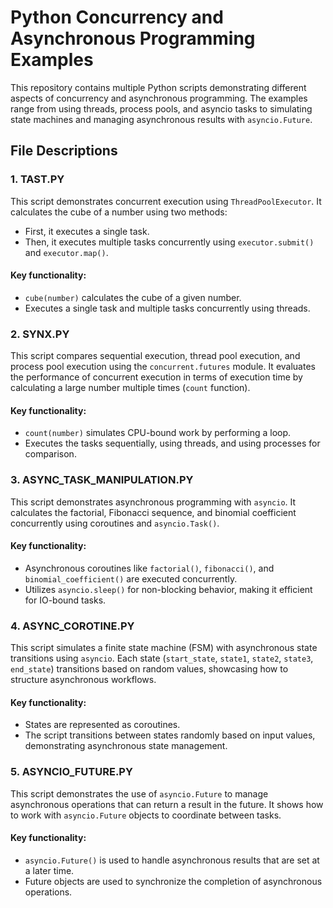 # Python Concurrency and Asynchronous Programming Examples

This repository contains multiple Python scripts demonstrating different aspects of concurrency and asynchronous programming. The examples range from using threads, process pools, and asyncio tasks to simulating state machines and managing asynchronous results with `asyncio.Future`.

## File Descriptions

### 1. **TAST.PY**
This script demonstrates concurrent execution using `ThreadPoolExecutor`. It calculates the cube of a number using two methods:
- First, it executes a single task.
- Then, it executes multiple tasks concurrently using `executor.submit()` and `executor.map()`.

#### Key functionality:
- `cube(number)` calculates the cube of a given number.
- Executes a single task and multiple tasks concurrently using threads.

### 2. **SYNX.PY**
This script compares sequential execution, thread pool execution, and process pool execution using the `concurrent.futures` module. It evaluates the performance of concurrent execution in terms of execution time by calculating a large number multiple times (`count` function).

#### Key functionality:
- `count(number)` simulates CPU-bound work by performing a loop.
- Executes the tasks sequentially, using threads, and using processes for comparison.

### 3. **ASYNC_TASK_MANIPULATION.PY**
This script demonstrates asynchronous programming with `asyncio`. It calculates the factorial, Fibonacci sequence, and binomial coefficient concurrently using coroutines and `asyncio.Task()`.

#### Key functionality:
- Asynchronous coroutines like `factorial()`, `fibonacci()`, and `binomial_coefficient()` are executed concurrently.
- Utilizes `asyncio.sleep()` for non-blocking behavior, making it efficient for IO-bound tasks.

### 4. **ASYNC_COROTINE.PY**
This script simulates a finite state machine (FSM) with asynchronous state transitions using `asyncio`. Each state (`start_state`, `state1`, `state2`, `state3`, `end_state`) transitions based on random values, showcasing how to structure asynchronous workflows.

#### Key functionality:
- States are represented as coroutines.
- The script transitions between states randomly based on input values, demonstrating asynchronous state management.

### 5. **ASYNCIO_FUTURE.PY**
This script demonstrates the use of `asyncio.Future` to manage asynchronous operations that can return a result in the future. It shows how to work with `asyncio.Future` objects to coordinate between tasks.

#### Key functionality:
- `asyncio.Future()` is used to handle asynchronous results that are set at a later time.
- Future objects are used to synchronize the completion of asynchronous operations.


